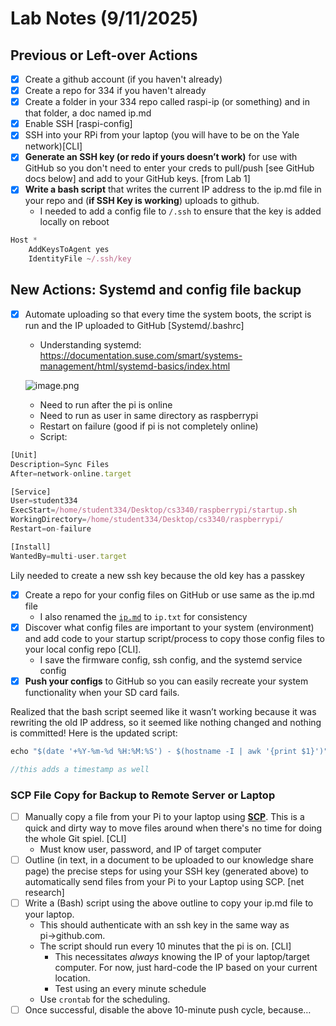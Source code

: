 # Lab Notes (9/11/2025)

## Previous or Left-over Actions

- [x]  Create a github account (if you haven't already)
- [x]  Create a repo for 334 if you haven't already
- [x]  Create a folder in your 334 repo called raspi-ip (or something) and in that folder, a doc named ip.md
- [x]  Enable SSH [raspi-config]
- [x]  SSH into your RPi from your laptop (you will have to be on the Yale network)[CLI]
- [x]  **Generate an SSH key (or redo if yours doesn’t work)** for use with GitHub so you don't need to enter your creds to pull/push [see GitHub docs below] and add to your GitHub keys. [from Lab 1]
- [x]  **Write a bash script** that writes the current IP address to the ip.md file in your repo and (**if SSH Key is working**) uploads to github.
    - I needed to add a config file to `/.ssh`  to ensure that the key is added locally on reboot

```jsx
Host *
	AddKeysToAgent yes
	IdentityFile ~/.ssh/key
```

## New Actions: Systemd and config file backup

- [x]  Automate uploading so that every time the system boots, the script is run and the IP uploaded to GitHub [Systemd/.bashrc]
    - Understanding systemd: https://documentation.suse.com/smart/systems-management/html/systemd-basics/index.html
    
    ![image.png](Lab%20Notes%20(9%2011%202025)%2026bc6c91db4b802eac13cf3c0f717766/image.png)
    
    - Need to run after the pi is online
    - Need to run as user in same directory as raspberrypi
    - Restart on failure (good if pi is not completely online)
    - Script:

```jsx
[Unit]
Description=Sync Files
After=network-online.target

[Service]
User=student334
ExecStart=/home/student334/Desktop/cs3340/raspberrypi/startup.sh
WorkingDirectory=/home/student334/Desktop/cs3340/raspberrypi/
Restart=on-failure

[Install]
WantedBy=multi-user.target
```

Lily needed to create a new ssh key because the old key has a passkey

- [x]  Create a repo for your config files on GitHub or use same as the ip.md file
    - I also renamed the [`ip.md`](http://ip.md) to `ip.txt` for consistency
- [x]  Discover what config files are important to your system (environment) and add code to your startup script/process to copy those config files to your local config repo [CLI].
    - I save the firmware config, ssh config, and the systemd service config
- [x]  **Push your configs** to GitHub so you can easily recreate your system functionality when your SD card fails.

Realized that the bash script seemed like it wasn’t working because it was rewriting the old IP address, so it seemed like nothing changed and nothing is committed! Here is the updated script:

```jsx
echo "$(date '+%Y-%m-%d %H:%M:%S') - $(hostname -I | awk '{print $1}')" >> ~/CES334-2025/raspberryPi/configs/ip.md

//this adds a timestamp as well
```

### SCP File Copy for Backup to Remote Server or Laptop

- [ ]  Manually copy a file from your Pi to your laptop using [**SCP**](https://man7.org/linux/man-pages/man1/scp.1.html). This is a quick and dirty way to move files around when there's no time for doing the whole Git spiel. [CLI]
    - Must know user, password, and IP of target computer
- [ ]  Outline (in text, in a document to be uploaded to our knowledge share page) the precise steps for using your SSH key (generated above) to automatically send files from your Pi to your Laptop using SCP. [net research]
- [ ]  Write a (Bash) script using the above outline to copy your ip.md file to your laptop.
    - This should authenticate with an ssh key in the same way as pi→github.com.
    - The script should run every 10 minutes that the pi is on. [CLI]
        - This necessitates *always* knowing the IP of your laptop/target computer. For now, just hard-code the IP based on your current location.
        - Test using an every minute schedule
    - Use `crontab` for the scheduling.
- [ ]  Once successful, disable the above 10-minute push cycle, because…